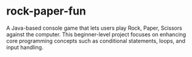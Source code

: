# rock-paper-fun
A Java-based console game that lets users play Rock, Paper, Scissors against the computer. This beginner-level project focuses on enhancing core programming concepts such as conditional statements, loops, and input handling.
